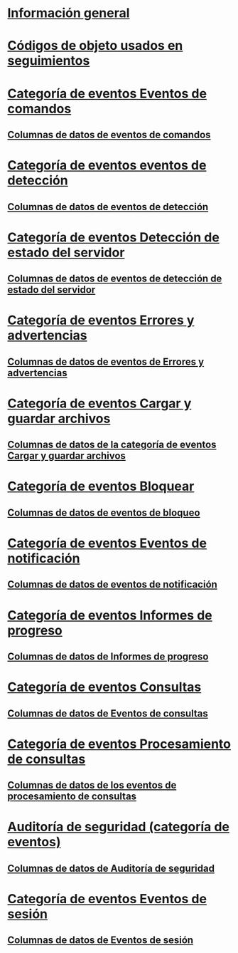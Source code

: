 # [Información general](analysis-services-trace-events.md)  
# [Códigos de objeto usados en seguimientos](analysis-services-object-type-codes-used-in-traces.md)  
# [Categoría de eventos Eventos de comandos](command-events-event-category.md)  
## [Columnas de datos de eventos de comandos](command-events-data-columns.md)  
# [Categoría de eventos eventos de detección](discover-events-event-category.md)  
## [Columnas de datos de eventos de detección](discover-events-data-columns.md)  
# [Categoría de eventos Detección de estado del servidor](discover-server-state-event-category.md)  
## [Columnas de datos de eventos de detección de estado del servidor](discover-server-state-events-data-columns.md)  
# [Categoría de eventos Errores y advertencias](errors-and-warnings-event-category.md)  
## [Columnas de datos de eventos de Errores y advertencias](errors-and-warnings-events-data-columns.md)  
# [Categoría de eventos Cargar y guardar archivos](file-load-and-save-event-category.md)  
## [Columnas de datos de la categoría de eventos Cargar y guardar archivos](file-load-and-save-data-columns.md)  
# [Categoría de eventos Bloquear](lock-events-category.md)  
## [Columnas de datos de eventos de bloqueo](lock-events-data-columns.md)  
# [Categoría de eventos Eventos de notificación](notification-events-event-category.md)  
## [Columnas de datos de eventos de notificación](notification-events-data-columns.md)  
# [Categoría de eventos Informes de progreso](progress-reports-event-category.md)  
## [Columnas de datos de Informes de progreso](progress-reports-data-columns.md)  
# [Categoría de eventos Consultas](queries-events-category.md)  
## [Columnas de datos de Eventos de consultas](queries-events-data-columns.md)  
# [Categoría de eventos Procesamiento de consultas](query-processing-events-category.md)  
## [Columnas de datos de los eventos de procesamiento de consultas](query-processing-events-data-columns.md)  
# [Auditoría de seguridad (categoría de eventos)](security-audit-event-category.md)  
## [Columnas de datos de Auditoría de seguridad](security-audit-data-columns.md)  
# [Categoría de eventos Eventos de sesión](session-events-event-category.md)  
## [Columnas de datos de Eventos de sesión](session-events-data-columns.md)  
